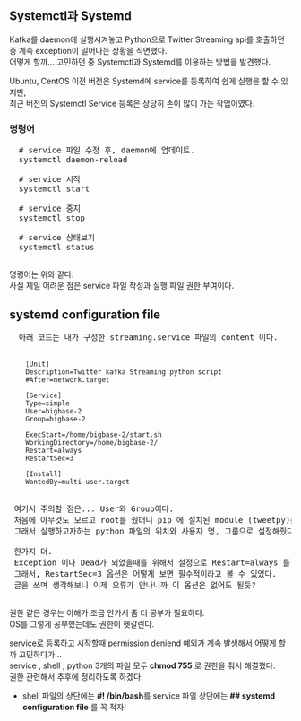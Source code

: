 

## Systemctl과 Systemd   

Kafka를 daemon에 실행시켜놓고 Python으로 Twitter Streaming api를 호출하던 중 계속 exception이 일어나는 상황을 직면했다.     
어떻게 할까... 고민하던 중 Systemctl과 Systemd를 이용하는 방법을 발견했다.   
    
Ubuntu, CentOS 이전 버전은 Systemd에 service를 등록하여 쉽게 실행을 할 수 있지만,    
최근 버전의 Systemctl Service 등록은 상당히 손이 많이 가는 작업이였다.    


### 명령어   
<pre>
  # service 파일 수정 후, daemon에 업데이트.    
  systemctl daemon-reload   
    
  # service 시작    
  systemctl start <service name>    
  
  # service 중지    
  systemctl stop <service name>   
  
  # service 상태보기    
  systemctl status <service name>
  
</pre>
    
명령어는 위와 같다.   
사실 제일 어려운 점은 service 파일 작성과 실행 파일 권한 부여이다.    

## systemd configuration file

<pre>
  아래 코드는 내가 구성한 streaming.service 파일의 content 이다.   
  
   <code>
    [Unit]
    Description=Twitter kafka Streaming python script
    #After=network.target

    [Service]
    Type=simple
    User=bigbase-2
    Group=bigbase-2

    ExecStart=/home/bigbase-2/start.sh
    WorkingDirectory=/home/bigbase-2/
    Restart=always
    RestartSec=3

    [Install]
    WantedBy=multi-user.target
 </code>
 
 여기서 주의할 점은... User와 Group이다.     
 처음에 아무것도 모르고 root를 줬더니 pip 에 설치된 module (tweetpy)를 못읽어오는 사태가 발생했다.     
 그래서 실행하고자하는 python 파일의 위치와 사용자 명, 그룹으로 설정해줬다.
  
 한가지 더.    
 Exception 이나 Dead가 되었을때를 위해서 설정으로 Restart=always 를 줬지만 만약에 다른 곳에서 오류가 발생하면 request를 엄청나게(?) 보내게 된다.    
 그래서, RestartSec=3 옵션은 어떻게 보면 필수적이라고 볼 수 있었다.      
 글을 쓰며 생각해보니 이제 오류가 안나니까 이 옵션은 없어도 될듯?    

</pre>
    
권한 같은 경우는 이해가 조금 안가서 좀 더 공부가 필요하다.    
OS를 그렇게 공부했는데도 권한이 헷갈린다.    
    
service로 등록하고 시작할때 permission deniend 예외가 계속 발생해서 어떻게 할까 고민하다가...   
service , shell , python 3개의 파일 모두 **chmod 755** 로 권한을 줘서 해결했다.    
권한 관련해서 추후에 정리하도록 하겠다.


* shell 파일의 상단에는 **#! /bin/bash**를 service 파일 상단에는 **## systemd configuration file** 를 꼭 적자!


